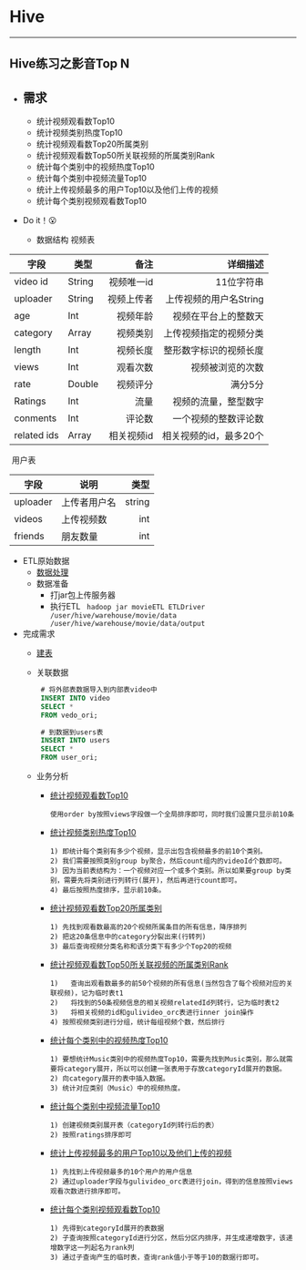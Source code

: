 # Hive

* * *

## Hive练习之影音Top N

- ## 需求

  - 统计视频观看数Top10
  - 统计视频类别热度Top10
  - 统计视频观看数Top20所属类别
  - 统计视频观看数Top50所关联视频的所属类别Rank
  - 统计每个类别中的视频热度Top10
  - 统计每个类别中视频流量Top10
  - 统计上传视频最多的用户Top10以及他们上传的视频
  - 统计每个类别视频观看数Top10

- Do it！😮

  - 数据结构
    视频表

| 字段          | 类型     |     备注 |           详细描述 |
| ----------- | ------ | -----: | -------------: |
| video id    | String | 视频唯一id |         11位字符串 |
| uploader    | String |  视频上传者 | 上传视频的用户名String |
| age         | Int    |   视频年龄 |     视频在平台上的整数天 |
| category    | Array  |   视频类别 |    上传视频指定的视频分类 |
| length      | Int    |   视频长度 |    整形数字标识的视频长度 |
| views       | Int    |   观看次数 |       视频被浏览的次数 |
| rate        | Double |   视频评分 |           满分5分 |
| Ratings     | Int    |     流量 |     视频的流量，整型数字 |
| conments    | Int    |    评论数 |     一个视频的整数评论数 |
| related ids | Array  | 相关视频id |  相关视频的id，最多20个 |

​			用户表

| 字段     | 说明         |   类型 |
| -------- | ------------ | -----: |
| uploader | 上传者用户名 | string |
| videos   | 上传视频数   |    int |
| friends  | 朋友数量     |    int |

- ETL原始数据
   - [数据处理]([https://github.com/Dang-h/movieETL](https://github.com/Dang-h/movieETL))
   - 数据准备
     - 打jar包上传服务器
     - 执行ETL
           ` hadoop jar movieETL ETLDriver /user/hive/warehouse/movie/data /user/hive/warehouse/movie/data/output`
- 完成需求
   - [建表](https://github.com/Dang-h/BigData/blob/master/Hive/sql/%E5%BB%BA%E8%A1%A8.sql)
   
   - 关联数据
   
     ```sql
      # 将外部表数据导入到内部表video中
      INSERT INTO video
      SELECT *
      FROM vedo_ori;
      
      # 到数据到users表
      INSERT INTO users
      SELECT *
      FROM user_ori;
     ```
   
   - 业务分析
   
     - [统计视频观看数Top10](https://github.com/Dang-h/BigData/blob/master/Hive/sql/%E4%B8%9A%E5%8A%A1%E5%88%86%E6%9E%90/%E7%BB%9F%E8%AE%A1%E8%A7%86%E9%A2%91%E8%A7%82%E7%9C%8B%E6%95%B0Top10.sql)
   
       `使用order by按照views字段做一个全局排序即可，同时我们设置只显示前10条`
   
     - [统计视频类别热度Top10](https://github.com/Dang-h/BigData/blob/master/Hive/sql/%E4%B8%9A%E5%8A%A1%E5%88%86%E6%9E%90/%E7%BB%9F%E8%AE%A1%E8%A7%86%E9%A2%91%E7%B1%BB%E5%88%AB%E7%83%AD%E5%BA%A6Top10.sql)
   
       ```
       1) 即统计每个类别有多少个视频，显示出包含视频最多的前10个类别。
       2) 我们需要按照类别group by聚合，然后count组内的videoId个数即可。
       3) 因为当前表结构为：一个视频对应一个或多个类别。所以如果要group by类别，需要先将类别进行列转行(展开)，然后再进行count即可。
       4) 最后按照热度排序，显示前10条。
       ```
   
     - [统计视频观看数Top20所属类别](https://github.com/Dang-h/BigData/blob/master/Hive/sql/%E4%B8%9A%E5%8A%A1%E5%88%86%E6%9E%90/%E7%BB%9F%E8%AE%A1%E8%A7%86%E9%A2%91%E8%A7%82%E7%9C%8B%E6%95%B0Top20%E6%89%80%E5%B1%9E%E7%B1%BB%E5%88%AB.sql)
   
       ```
       1) 先找到观看数最高的20个视频所属条目的所有信息，降序排列
       2) 把这20条信息中的category分裂出来(行转列)
       3) 最后查询视频分类名称和该分类下有多少个Top20的视频
       ```
   
     - [统计视频观看数Top50所关联视频的所属类别Rank](https://github.com/Dang-h/BigData/blob/master/Hive/sql/%E4%B8%9A%E5%8A%A1%E5%88%86%E6%9E%90/%E7%BB%9F%E8%AE%A1%E8%A7%86%E9%A2%91%E8%A7%82%E7%9C%8B%E6%95%B0Top50%E6%89%80%E5%85%B3%E8%81%94%E8%A7%86%E9%A2%91%E7%9A%84%E6%89%80%E5%B1%9E%E7%B1%BB%E5%88%ABRank.sql)
   
       ```
       1)	查询出观看数最多的前50个视频的所有信息(当然包含了每个视频对应的关联视频)，记为临时表t1
       2)	将找到的50条视频信息的相关视频relatedId列转行，记为临时表t2
       3)	将相关视频的id和gulivideo_orc表进行inner join操作
       4) 按照视频类别进行分组，统计每组视频个数，然后排行
       ```
   
     - [统计每个类别中的视频热度Top10](https://github.com/Dang-h/BigData/blob/master/Hive/sql/%E4%B8%9A%E5%8A%A1%E5%88%86%E6%9E%90/%E7%BB%9F%E8%AE%A1%E6%AF%8F%E4%B8%AA%E7%B1%BB%E5%88%AB%E4%B8%AD%E7%9A%84%E8%A7%86%E9%A2%91%E7%83%AD%E5%BA%A6Top10.sql)
   
       ```
       1) 要想统计Music类别中的视频热度Top10，需要先找到Music类别，那么就需要将category展开，所以可以创建一张表用于存放categoryId展开的数据。
       2) 向category展开的表中插入数据。
       3) 统计对应类别（Music）中的视频热度。
       ```
   
     - [统计每个类别中视频流量Top10](https://github.com/Dang-h/BigData/blob/master/Hive/sql/%E4%B8%9A%E5%8A%A1%E5%88%86%E6%9E%90/%E7%BB%9F%E8%AE%A1%E6%AF%8F%E4%B8%AA%E7%B1%BB%E5%88%AB%E4%B8%AD%E8%A7%86%E9%A2%91%E6%B5%81%E9%87%8FTop10.sql)
   
       ```
       1) 创建视频类别展开表（categoryId列转行后的表）
       2) 按照ratings排序即可
       ```
   
     - [统计上传视频最多的用户Top10以及他们上传的视频](https://github.com/Dang-h/BigData/blob/master/Hive/sql/%E4%B8%9A%E5%8A%A1%E5%88%86%E6%9E%90/%E7%BB%9F%E8%AE%A1%E4%B8%8A%E4%BC%A0%E8%A7%86%E9%A2%91%E6%9C%80%E5%A4%9A%E7%9A%84%E7%94%A8%E6%88%B7Top10%E4%BB%A5%E5%8F%8A%E4%BB%96%E4%BB%AC%E4%B8%8A%E4%BC%A0%E7%9A%84%E8%A7%86%E9%A2%91.sql)
   
       ```
       1) 先找到上传视频最多的10个用户的用户信息
       2) 通过uploader字段与gulivideo_orc表进行join，得到的信息按照views观看次数进行排序即可。
       ```
   
     - [统计每个类别视频观看数Top10](https://github.com/Dang-h/BigData/blob/master/Hive/sql/%E4%B8%9A%E5%8A%A1%E5%88%86%E6%9E%90/%E7%BB%9F%E8%AE%A1%E6%AF%8F%E4%B8%AA%E7%B1%BB%E5%88%AB%E8%A7%86%E9%A2%91%E8%A7%82%E7%9C%8B%E6%95%B0Top10.sql)
   
       ```
       1) 先得到categoryId展开的表数据
       2) 子查询按照categoryId进行分区，然后分区内排序，并生成递增数字，该递增数字这一列起名为rank列
       3) 通过子查询产生的临时表，查询rank值小于等于10的数据行即可。
       ```
   
       

